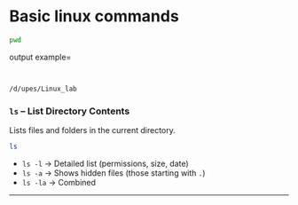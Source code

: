 # Basic linux commands 
```bash
pwd
```

output example=
```


/d/upes/Linux_lab
```
### `ls` – List Directory Contents

Lists files and folders in the current directory.

```bash
ls
```

* `ls -l` → Detailed list (permissions, size, date)
* `ls -a` → Shows hidden files (those starting with `.`)
* `ls -la` → Combined

---

